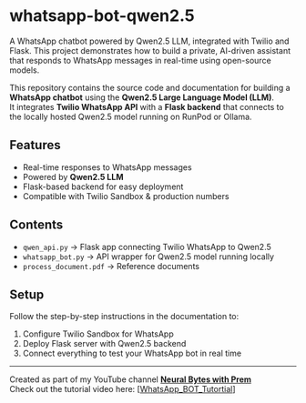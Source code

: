 # whatsapp-bot-qwen2.5
A WhatsApp chatbot powered by Qwen2.5 LLM, integrated with Twilio and Flask.  This project demonstrates how to build a private, AI-driven assistant that responds  to WhatsApp messages in real-time using open-source models.

This repository contains the source code and documentation for building a **WhatsApp chatbot** using the **Qwen2.5 Large Language Model (LLM)**.  
It integrates **Twilio WhatsApp API** with a **Flask backend** that connects to the locally hosted Qwen2.5 model running on RunPod or Ollama.  

## Features
- Real-time responses to WhatsApp messages
- Powered by **Qwen2.5 LLM**
- Flask-based backend for easy deployment
- Compatible with Twilio Sandbox & production numbers

## Contents
- `qwen_api.py` → Flask app connecting Twilio WhatsApp to Qwen2.5  
- `whatsapp_bot.py` → API wrapper for Qwen2.5 model running locally  
- `process_document.pdf` → Reference documents  

## Setup
Follow the step-by-step instructions in the documentation to:
1. Configure Twilio Sandbox for WhatsApp
2. Deploy Flask server with Qwen2.5 backend
3. Connect everything to test your WhatsApp bot in real time

---

Created as part of my YouTube channel **[Neural Bytes with Prem](https://youtube.com/@NeuralBytes-PKR)**  
Check out the tutorial video here: [[WhatsApp_BOT_Tutortial](https://www.youtube.com/watch?v=PA65LSLfSKE&t=29s)]
